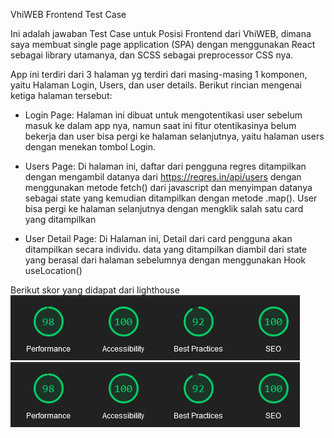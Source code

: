VhiWEB Frontend Test Case

Ini adalah jawaban Test Case untuk Posisi Frontend dari VhiWEB, dimana saya membuat single page application (SPA) dengan menggunakan React sebagai library utamanya, dan SCSS sebagai preprocessor CSS nya.

App ini terdiri dari 3 halaman yg terdiri dari masing-masing 1 komponen, yaitu Halaman Login, Users, dan user details. Berikut rincian mengenai ketiga halaman tersebut:

- Login Page: Halaman ini dibuat untuk mengotentikasi user sebelum masuk ke dalam app nya, namun saat ini fitur otentikasinya belum bekerja dan user bisa pergi ke halaman selanjutnya, yaitu halaman users dengan menekan tombol Login.

- Users Page: Di halaman ini, daftar dari pengguna regres ditampilkan dengan mengambil datanya dari https://reqres.in/api/users dengan menggunakan metode fetch() dari javascript dan menyimpan datanya sebagai state yang kemudian ditampilkan dengan metode .map(). User bisa pergi ke halaman selanjutnya dengan mengklik salah satu card yang ditampilkan

- User Detail Page: Di Halaman ini, Detail dari card pengguna akan ditampilkan secara individu. data yang ditampilkan diambil dari state yang berasal dari halaman sebelumnya dengan menggunakan Hook useLocation()

Berikut skor yang didapat dari lighthouse   
![Screenshot](Lighthouse.png)   
![Screenshot](Lighthouse.png)